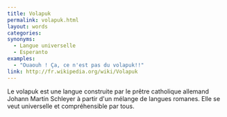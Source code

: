 ```yaml
---
title: Volapuk
permalink: volapuk.html
layout: words
categories:
synonyms:
  - Langue universelle
  - Esperanto
examples:
  - "Ouaouh ! Ça, ce n'est pas du volapuk!!"
link: http://fr.wikipedia.org/wiki/Volapuk
---
```


Le volapuk est une langue construite par le prêtre catholique allemand Johann Martin Schleyer à partir d'un mélange de langues romanes. Elle se veut universelle et compréhensible par tous.
